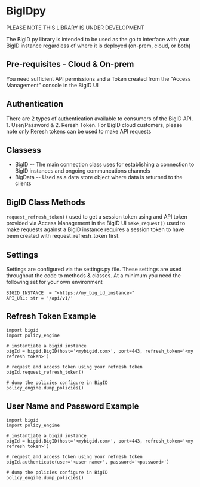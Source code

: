 # BigIDpy

PLEASE NOTE THIS LIBRARY IS UNDER DEVELOPMENT


The BigID py library is intended to be used as the go to interface with your BigID instance regardless of where it is deployed (on-prem, cloud, or both)

## Pre-requisites - Cloud & On-prem
You need sufficient API permissions and a Token created from the "Access Management" console in the BigID UI

## Authentication
There are 2 types of authentication available to consumers of the BigID API. 1. User/Password & 2. Reresh Token. For BigID cloud customers, please note only Reresh tokens can be used to make API requests

## Classess
- BigID
-- The main connection class uses for establishing a connection to BigID instances and ongoing communcations channels
- BigData -- Used as a data store object where data is returned to the clients

## BigID Class Methods
``` request_refresh_token() ``` used to get a session token using and API token provided via Access Management in the BigID UI
``` make_request() ``` used to make requests against a BigID instance requires a session token to have been created with request_refresh_token first.

## Settings
Settings are configured via the settings.py file. These settings are used throughout the code to methods & classes. At a minimum you need the following set for your own environment
```
BIGID_INSTANCE  = "<https://my_big_id_instance>"
API_URL: str = '/api/v1/'
```

## Refresh Token Example
``` 
import bigid
import policy_engine

# instantiate a bigid instance
bigId = bigid.BigID(host='<mybigid.com>', port=443, refresh_token='<my refresh token>')

# request and access token using your refresh token
bigId.request_refresh_token()

# dump the policies configure in BigID
policy_engine.dump_policies()

```

## User Name and Password Example
``` 
import bigid
import policy_engine

# instantiate a bigid instance
bigId = bigid.BigID(host='<mybigid.com>', port=443, refresh_token='<my refresh token>')

# request and access token using your refresh token
bigId.authenticate(user='<user name>', password='<password>')

# dump the policies configure in BigID
policy_engine.dump_policies()

```